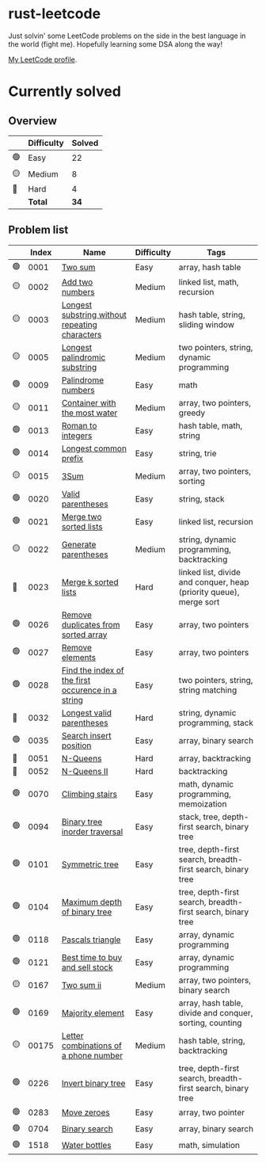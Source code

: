 # rust-leetcode

Just solvin' some LeetCode problems on the side in the best language in the world (fight me). Hopefully learning some DSA along the way!

[My LeetCode profile](https://leetcode.com/u/BenZeen/).

# Currently solved

## Overview

|  | Difficulty | Solved |
|--|------------|--------|
|🟢| Easy | 22 |
|🟡| Medium | 8 |
|🔴| Hard | 4 |
|  | **Total** | **34** |

## Problem list

|  | Index | Name | Difficulty | Tags |
|--|-------|------|------------|------|
|🟢| 0001 | [Two sum](https://leetcode.com/problems/two-sum/) | Easy | array, hash table |
|🟡| 0002 | [Add two numbers](https://leetcode.com/problems/add-two-numbers/) | Medium | linked list, math, recursion |
|🟡| 0003 | [Longest substring without repeating characters](https://leetcode.com/problems/longest-substring-without-repeating-characters/) | Medium | hash table, string, sliding window |
|🟡| 0005 | [Longest palindromic substring](https://leetcode.com/problems/longest-palindromic-substring/) | Medium | two pointers, string, dynamic programming |
|🟢| 0009 | [Palindrome numbers](https://leetcode.com/problems/palindrome-number/) | Easy | math |
|🟡| 0011 | [Container with the most water](https://leetcode.com/problems/container-with-most-water/) | Medium | array, two pointers, greedy |
|🟢| 0013 | [Roman to integers](https://leetcode.com/problems/roman-to-integer/) | Easy | hash table, math, string |
|🟢| 0014 | [Longest common prefix](https://leetcode.com/problems/longest-common-prefix/) | Easy | string, trie |
|🟡| 0015 | [3Sum](https://leetcode.com/problems/3sum/) | Medium | array, two pointers, sorting |
|🟢| 0020 | [Valid parentheses](https://leetcode.com/problems/valid-parentheses/) | Easy | string, stack |
|🟢| 0021 | [Merge two sorted lists](https://leetcode.com/problems/merge-two-sorted-lists/) | Easy | linked list, recursion |
|🟡| 0022 | [Generate parentheses](https://leetcode.com/problems/generate-parentheses/) | Medium | string, dynamic programming, backtracking |
|🔴| 0023 | [Merge k sorted lists](https://leetcode.com/problems/merge-k-sorted-lists/) | Hard | linked list, divide and conquer, heap (priority queue), merge sort |
|🟢| 0026 | [Remove duplicates from sorted array](https://leetcode.com/problems/merge-two-sorted-lists/) | Easy | array, two pointers |
|🟢| 0027 | [Remove elements](https://leetcode.com/problems/remove-element/) | Easy | array, two pointers |
|🟢| 0028 | [Find the index of the first occurence in a string](https://leetcode.com/problems/find-the-index-of-the-first-occurrence-in-a-string/) | Easy | two pointers, string, string matching |
|🔴| 0032 | [Longest valid parentheses](https://leetcode.com/problems/longest-valid-parentheses/) | Hard | string, dynamic programming, stack |
|🟢| 0035 | [Search insert position](https://leetcode.com/problems/search-insert-position/) | Easy | array, binary search |
|🔴| 0051 | [N-Queens](https://leetcode.com/problems/n-queens/) | Hard | array, backtracking |
|🔴| 0052 | [N-Queens II](https://leetcode.com/problems/n-queens-ii/) | Hard | backtracking |
|🟢| 0070 | [Climbing stairs](https://leetcode.com/problems/climbing-stairs/) | Easy | math, dynamic programming, memoization |
|🟢| 0094 | [Binary tree inorder traversal](https://leetcode.com/problems/binary-tree-inorder-traversal/) | Easy | stack, tree, depth-first search, binary tree |
|🟢| 0101 | [Symmetric tree](https://leetcode.com/problems/symmetric-tree/) | Easy | tree, depth-first search, breadth-first search, binary tree |
|🟢| 0104 | [Maximum depth of binary tree](https://leetcode.com/problems/maximum-depth-of-binary-tree/) | Easy | tree, depth-first search, breadth-first search, binary tree |
|🟢| 0118 | [Pascals triangle](https://leetcode.com/problems/pascals-triangle/) | Easy | array, dynamic programming |
|🟢| 0121 | [Best time to buy and sell stock](https://leetcode.com/problems/best-time-to-buy-and-sell-stock/) | Easy | array, dynamic programming |
|🟡| 0167 | [Two sum ii](https://leetcode.com/problems/two-sum-ii-input-array-is-sorted/) | Medium | array, two pointers, binary search |
|🟢| 0169 | [Majority element](https://leetcode.com/problems/majority-element/) | Easy | array, hash table, divide and conquer, sorting, counting |
|🟡| 00175 | [Letter combinations of a phone number](https://leetcode.com/problems/letter-combinations-of-a-phone-number/) | Medium | hash table, string, backtracking |
|🟢| 0226 | [Invert binary tree](https://leetcode.com/problems/invert-binary-tree/) | Easy | tree, depth-first search, breadth-first search, binary tree |
|🟢| 0283 | [Move zeroes](https://leetcode.com/problems/move-zeroes/) | Easy | array, two pointer |
|🟢| 0704 | [Binary search](https://leetcode.com/problems/binary-search/) | Easy | array, binary search |
|🟢| 1518 | [Water bottles](https://leetcode.com/problems/water-bottles/) | Easy | math, simulation |
